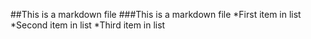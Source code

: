 ##This is a markdown file
###This is a markdown file
 *First item in list
 *Second item in list
 *Third item in list
 

